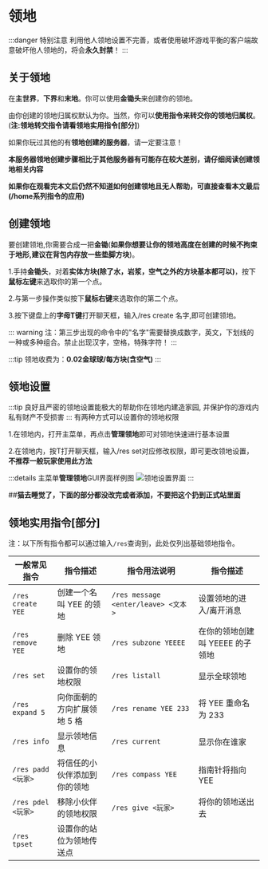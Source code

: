 # 领地
:::danger 特别注意
利用他人领地设置不完善，或者使用破坏游戏平衡的客户端故意破坏他人领地的，将会**永久封禁**！
:::
## 关于领地
在**主世界**，**下界**和**末地**。你可以使用**金锄头**来创建你的领地。

由你创建的领地归属权默认为你。当然，你可以**使用指令来转交你的领地归属权**。(**注:领地转交指令请看领地实用指令[部分]**)
 
如果你玩过其他的有**领地创建的服务器**，请一定要注意！

**本服务器领地创建步骤相比于其他服务器有可能存在较大差别，请仔细阅读创建领地相关内容**

**如果你在观看完本文后仍然不知道如何创建领地且无人帮助，可直接查看本文最后(/home系列指令的应用)**

## 创建领地
要创建领地,你需要合成一把**金锄**(**如果你想要让你的领地高度在创建的时候不拘束于地形,建议在背包内存放一些垫脚方块**)。

1.手持**金锄头**，对着**实体方块(除了水，岩浆，空气之外的方块基本都可以)**，按下**鼠标左键**来选取你的第一个点。

2.与第一步操作类似按下**鼠标右键**来选取你的第二个点。

3.按下键盘上的**字母T键**打开聊天框，输入/res create 名字,即可创建领地。

::: warning
注：第三步出现的命令中的"名字"需要替换成数字，英文，下划线的一种或多种组合。禁止出现汉字，空格，特殊字符！
:::

:::tip
领地收费为：**0.02金球球/每方块(含空气)**
:::
## 领地设置
:::tip
良好且严密的领地设置能极大的帮助你在领地内建造家园, 并保护你的游戏内私有财产不受损害
:::
有两种方式可以设置你的领地权限

1.在领地内，打开主菜单，再点击**管理领地**即可对领地快速进行基本设置

2.在领地内，按T打开聊天框，输入/res set对应修改权限，即可更改领地设置，**不推荐一般玩家使用此方法**

:::details 主菜单**管理领地**GUI界面样例图
![领地设置界面](/images/residenceset.png)
:::

##**猫去睡觉了，下面的部分都没改完或者添加，不要把这个扔到正式站里面**

## 领地实用指令[部分]
注：以下所有指令都可以通过输入`/res`查询到，此处仅列出基础领地指令。</br>

| 一般常见指令              | 指令描述           | 指令用法说明                            | 指令描述              |
|-----------------------|----------------|-----------------------------------|-------------------|
| `/res create YEE`     | 创建一个名叫 YEE 的领地 | `/res message <enter/leave> <文本>` | 设置领地的进入/离开消息      |
| `/res remove YEE` | 删除 YEE 领地      | `/res subzone YEEEE`              | 在你的领地创建叫 YEEEE 的子领地 |
| `/res set`            | 设置你的领地权限       | `/res listall`                    | 显示全球领地            |
| `/res expand 5`       | 向你面朝的方向扩展领地 5 格 | `/res rename YEE 233`             | 将 YEE 重命名为 233    |
| `/res info`           | 显示领地信息         | `/res current`                    | 显示你在谁家            |
| `/res padd <玩家>`      | 将信任的小伙伴添加到你的领地 | `/res compass YEE`                | 指南针将指向 YEE        |
| `/res pdel <玩家>`      | 移除小伙伴的领地权限     | `/res give <玩家>`                  | 将你的领地送出去          |
| `/res tpset`          | 设置你的站位为领地传送点   |                                   |                   |
